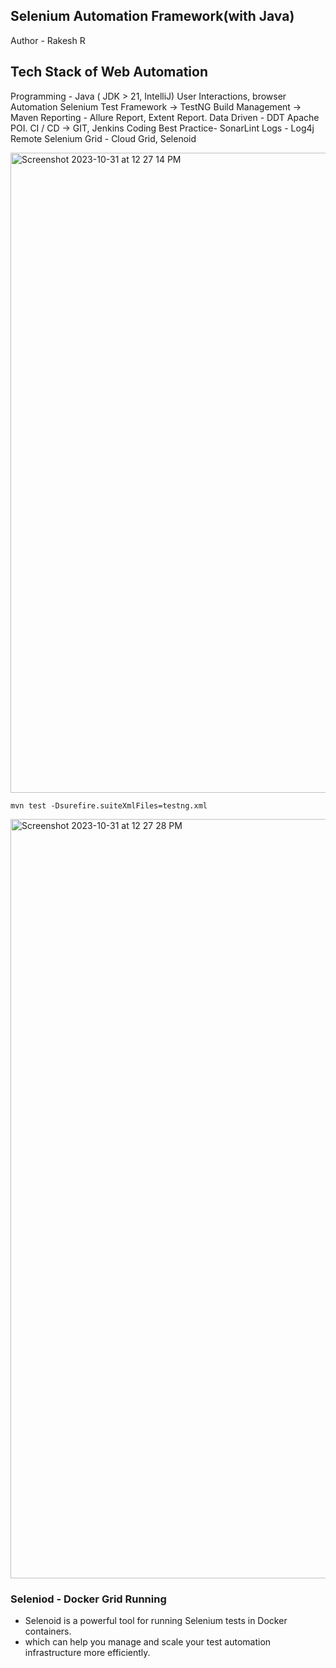 ## Selenium Automation Framework(with Java)
Author - Rakesh R

## Tech Stack of Web Automation
Programming - Java ( JDK > 21, IntelliJ)
User Interactions, browser Automation Selenium
Test Framework -> TestNG
Build Management -> Maven
Reporting - Allure Report, Extent Report.
Data Driven - DDT Apache POI.
CI / CD -> GIT, Jenkins
Coding Best Practice- SonarLint
Logs - Log4j
Remote Selenium Grid - Cloud Grid, Selenoid

<img width="1024" alt="Screenshot 2023-10-31 at 12 27 14 PM" src="https://github.com/PramodDutta/AdvanceSeleniumFrameworkTTA/assets/1409610/02b0ef3b-1165-46cf-8c9d-89e41b17032f">

`mvn test -Dsurefire.suiteXmlFiles=testng.xml`

<img width="1215" alt="Screenshot 2023-10-31 at 12 27 28 PM" src="https://github.com/PramodDutta/AdvanceSeleniumFrameworkTTA/assets/1409610/b0905741-d88d-4559-93c2-65433e668170">


### Seleniod - Docker Grid Running
- Selenoid is a powerful tool for running Selenium tests in Docker containers.
- which can help you manage and scale your test automation infrastructure more efficiently.


